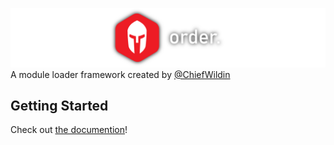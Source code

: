 ![order.](images/banner.png)
A module loader framework created by [@ChiefWildin](https://www.roblox.com/users/1924093/profile)

## Getting Started
Check out [the documention](https://michaeldougal.github.io/order)!